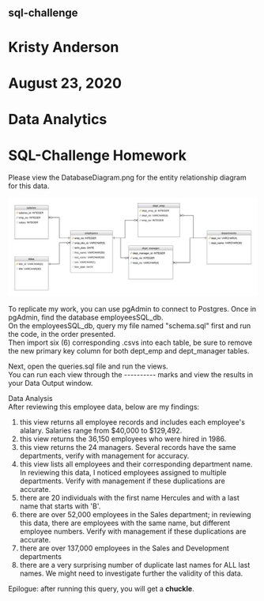 ## sql-challenge
# Kristy Anderson
# August 23, 2020
# Data Analytics
# SQL-Challenge Homework

Please view the DatabaseDiagram.png for the entity relationship diagram for this data.

![](EmployeeSQL/DatabaseDiagram.jpeg)

To replicate my work, you can use pgAdmin to connect to Postgres. Once in pgAdmin, find the database employeesSQL_db.  
On the employeesSQL_db, query my file named "schema.sql" first and run the code, in the order presented.  
Then import six (6) corresponding .csvs into each table, be sure to remove the new primary key column for both dept_emp and dept_manager tables.<br/>

Next, open the queries.sql file and run the views.  
You can run each view through the ---------- marks and view the results in your Data Output window.<br/>

Data Analysis  
After reviewing this employee data, below are my findings:  
1. this view returns all employee records and includes each employee's alalary. Salaries range from $40,000 to $129,492.
1. this view returns the 36,150 employees who were hired in 1986.
1. this view returns the 24 managers. Several records have the same departments, verify with management for accuracy.
1. this view lists all employees and their corresponding department name. In reviewing this data, I noticed employees assigned to multiple departments. Verify with management if these duplications are accurate.
1. there are 20 individuals with the first name Hercules and with a last name that starts with 'B'.
1. there are over 52,000 employees in the Sales department; in reviewing this data, there are employees with the same name, but different employee numbers. Verify with management if these duplications are accurate.
1. there are over 137,000 employees in the Sales and Development departments
1. there are a very surprising number of duplicate last names for ALL last names. We might need to investigate further the validity of this data.

Epilogue: after running this query, you will get a **chuckle**.
